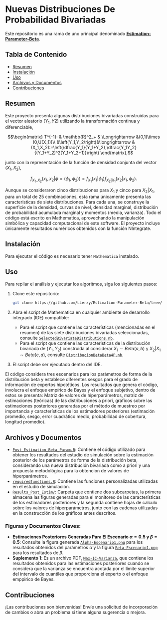 # Nuevas Distribuciones De Probabilidad Bivariadas

Este repositorio es una rama de uno principal denominado [**Estimation-Parameter-Beta**](https://github.com/LLerzy/Estimation-Parameter-Beta).

## Tabla de Contenido

-   [Resumen](#resumen)
-   [Instalación](#instalación)
-   [Uso](#uso)
-   [Archivos y Documentos](#archivos-y-documentos)
-   [Contribuciones](#contribuciones)

## Resumen

Este proyecto presenta algunas distribuciones bivariadas construidas para el vector aleatorio $(Y_1,Y2)$ utilizando la transformación continua y diferenciable,  

$$\begin{matrix}
   T^{-1}: &  \mathbb{R}^2_+ & \Longrightarrow &(0,1)\times (0,U(X_1))\\
        &\left(Y_1,Y_2\right)&\longrightarrow & (X_1,X_2):=\left(\dfrac{Y_1}{Y_1+Y_2},\dfrac{Y_1Y_2}{(Y_1+Y_2)^2(Y_1+Y_2+1)}\right)
\end{matrix},$$

junto con la representación de la función de densidad conjunta del vector $(X_1,X_2)$,

$$f_{X_1,X_2}(x_1,x_2|\phi=(\phi_1,\phi_2)) = f_{X_1}(x_1|\phi_1)f_{X_2|X_1}(x_2|x_1,\phi_2).$$

Aunque se consideraron cinco distribuciones para $X_1$ y cinco para $X_2|X_1$, para un total de 25 combinaciones, esta rama únicamente presenta las caracteristicas de siete distribuciones. Para cada una, se construye la superficie de la densidad, curvas de nivel, densidad marginal, distribución de probabilidad acumulada marginal y momentos (media, varianza). Todo el código está escrito en Mathematica, aprovechando la manipulación simbólica y capacidad computacional de este software. El proyecto incluye 
únicamente resultados numéricos obtenidos con la función NIntegrate.

## Instalación

Para ejecutar el código es necesario tener `Mathematica` instalado.

## Uso

Para repliar el análisis y ejecutar los algoritmos, siga los siguientes pasos:

1.  Clone este repositorio:

    ``` bash
    git clone https://github.com/LLerzy/Estimation-Parameter-Beta/tree/Post-Estimate.git
    ```

2.  Abra el script de Mathematica en cualquier ambiente de desarrollo integrado (IDE) compatible:

    -   Para el script que contiene las características (mencionadas en el resumen) de las siete distribuciones bivariadas seleccionadas, consulte [`SelectedBivariateDistributions.nb`](SelectedBivariateDistributions.nb).
    -   Para el script que contiene las caracteristicas de la distribución bivariada de $(Y_1,Y_2)$ construida al considerar $X_1\sim Beta(a,b)$ y $X_2|X_1\sim Beta(c,d)$, consulte [`DistribucionBetaBeta4P.nb`](DistribucionBetaBeta4P.nb).

3.  El script debe ser ejecutado dentro del IDE.


El código considera tres escenarios para los parámetros de forma de la distribución beta y establece diferentes sesgos para el grado de información de expertos hipotéticos. Los resultados que genera el código, involucra el enfoque empírico de Bayes y el enfoque subjetivo, dentro de estos se presenta: Matriz de valores de hiperparámetros, matriz de estimaciones (teóricas) de las distribuciones a priori, gráficos sobre las estimaciones posteriores generadas por el método de muestreo por importancia y características de los estimadores posteriores (estimación promedio, sesgo, error cuadrático medio, probabilidad de cobertura, longitud promedio).

## Archivos y Documentos

-   [`Post_Estimation_Beta_Param.R`](Post_Estimation_Beta_Param.R): Contiene el código utilizado para obtener los resultados del estudio de simulación sobre la estimación posterior de los parámetros de forma de la distribución beta, considerando una nueva distribución bivariada como a priori y una propuesta metodológica para la obtención de valores de hiperparámetros.
-   [`requiredfunctions.R`](requiredfunctions.R): Contiene las funciones personalizadas utilizadas en el estudio de simulación.
-   [`Results_Post_Estim/`](https://github.com/LLerzy/Estimation-Parameter-Beta/tree/Post-Estimate/Results_Post_Estim): Carpeta que contiene dos subcarpetas, la primera almacena las figuras generadas para el monitoreo de las características de los estimadores posteriores y la segunda contiene hojas de calculo sobre los valores de hiperparámetros, junto con las cadenas utilizadas en la construcción de los gráficos antes descritos.

### Figuras y Documentos Claves:

-   **Estimaciones Posteriores Generadas Para El Escenario $\alpha=0.5$ y $\beta=0.5$**: Consulte la figura generada [`Alpha-Escenario1.png`](https://github.com/LLerzy/Estimation-Parameter-Beta/blob/Post-Estimate/Results_Post_Estim/Graphics/ParAlphaSigMu01SigV01Scen-1.png) para los resultados obtenidos del parámetros $\alpha$ y la figura [`Beta-Escenario1.png`](https://github.com/LLerzy/Estimation-Parameter-Beta/blob/Post-Estimate/Results_Post_Estim/Graphics/ParBetaSigMu01SigV01Scen-1.png) para los resultados de $\beta$.
-   **Suplemento 1**: Es un archivo PDF, [`Max-IC-Varianza`](https://github.com/LLerzy/Estimation-Parameter-Beta/blob/Post-Estimate/Results_Post_Estim/Supplement1.pdf), que contiene los resultados obtenidos para las estimaciones posteriores cuando se considera que la varianza se encuentra acotada por el límite superior del intervalo de cuantiles que proporciona el experto o el enfoque emppirico de Bayes.

## Contribuciones

¡Las contribuciones son bienvenidas! Envíe una solicitud de incorporación de cambios o abra un problema si tiene alguna sugerencia o mejora.
